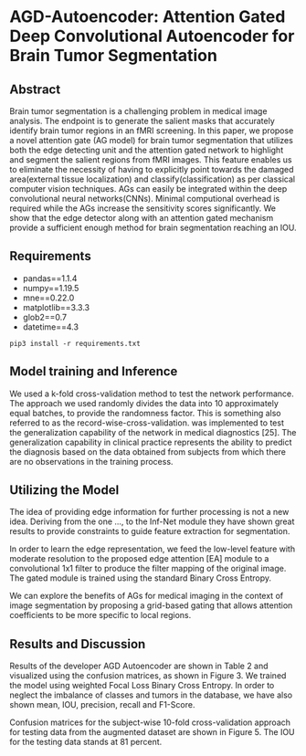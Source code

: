 # AGD-Autoencoder: Attention Gated Deep Convolutional Autoencoder for Brain Tumor Segmentation

## Abstract

Brain tumor segmentation is a challenging problem in medical image analysis. The endpoint is to generate the salient masks that accurately identify brain tumor regions in an fMRI screening. In this paper, we propose a novel attention gate (AG model) for brain tumor segmentation that utilizes both the edge detecting unit and the attention gated network to highlight and segment the salient regions from fMRI images. This feature enables us to eliminate the necessity of having to explicitly point towards the damaged area(external tissue localization) and classify(classification) as per classical computer vision techniques. AGs can easily be integrated within the deep convolutional neural networks(CNNs). Minimal computional overhead is required while the AGs increase the sensitivity scores significantly. We show that the edge detector along with an attention gated mechanism provide a sufficient enough method for brain segmentation reaching an IOU. 

## Requirements

* pandas==1.1.4
* numpy==1.19.5
* mne==0.22.0
* matplotlib==3.3.3
* glob2==0.7
* datetime==4.3

`
pip3 install -r requirements.txt
`

## Model training and Inference

We used a k-fold cross-validation method to test the network performance. The approach we used randomly divides the data into 10 approximately equal batches, to provide the randomness factor. This is something also referred to as the record-wise-cross-validation. was implemented to test the generalization capability of the network in medical diagnostics [25].
The generalization capability in clinical practice represents the ability to predict the diagnosis based
on the data obtained from subjects from which there are no observations in the training process.
## Utilizing the Model

The idea of providing edge information for further processing is not a new idea. Deriving from the one ..., to the Inf-Net module they have shown great results to provide constraints to guide feature extraction for segmentation. 

In order to learn the edge representation, we feed the low-level feature with moderate resolution to the proposed edge attention [EA] module to a convolutional 1x1 filter to produce the filter mapping of the original image. The gated module is trained using the standard Binary Cross Entropy. 

We can explore the benefits of AGs for medical imaging in the context of image segmentation by proposing a grid-based gating that allows attention coefficients to be more specific to local regions.


## Results and Discussion

Results of the developer AGD Autoencoder are shown in Table 2 and visualized using the confusion matrices, as shown in Figure 3. We trained the model using weighted Focal Loss Binary Cross Entropy. In order to neglect the imbalance of classes and tumors in the database, we have also shown mean, IOU, precision, recall and F1-Score.

Confusion matrices for the subject-wise 10-fold cross-validation approach for testing data from the augmented dataset are shown in Figure 5. The IOU for the testing data stands at 81 percent. 

